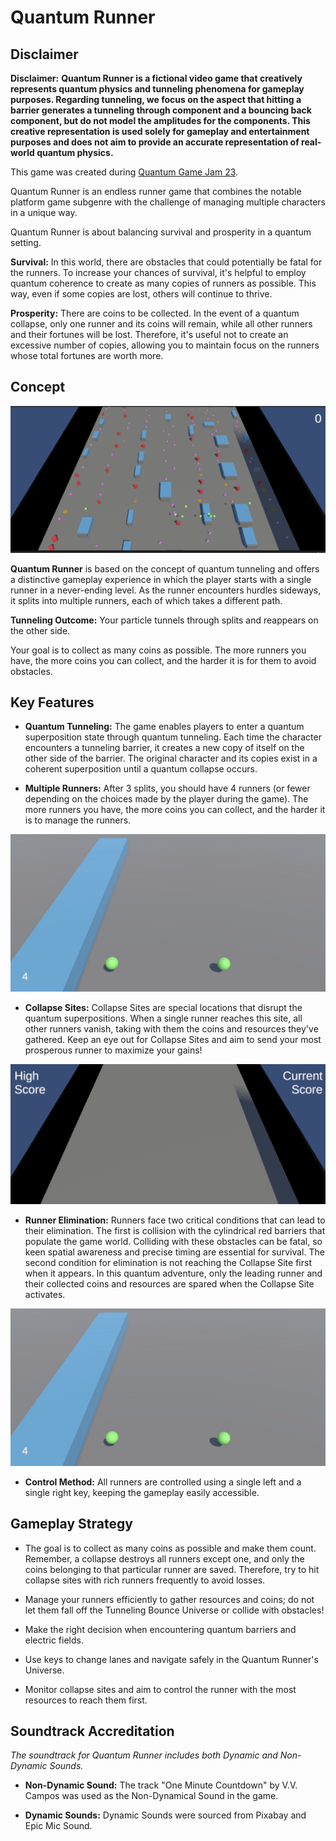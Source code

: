 # Quantum Runner

## Disclaimer

**Disclaimer:** **Quantum Runner is a fictional video game that creatively represents quantum physics and tunneling phenomena for gameplay purposes. Regarding tunneling, we focus on the aspect that hitting a barrier generates a tunneling through component and a bouncing back component, but do not model the amplitudes for the components. This creative representation is used solely for gameplay and entertainment purposes and does not aim to provide an accurate representation of real-world quantum physics.**


This game was created during [Quantum Game Jam 23](https://itch.io/jam/quantum-game-jam-2023).

Quantum Runner is an endless runner game that combines the notable platform game subgenre with the challenge of managing multiple characters in a unique way.

Quantum Runner is about balancing survival and prosperity in a quantum setting.

**Survival:** In this world, there are obstacles that could potentially be fatal for the runners. To increase your chances of survival, it's helpful to employ quantum coherence to create as many copies of runners as possible. This way, even if some copies are lost, others will continue to thrive.

**Prosperity:** There are coins to be collected. In the event of a quantum collapse, only one runner and its coins will remain, while all other runners and their fortunes will be lost. Therefore, it's useful not to create an excessive number of copies, allowing you to maintain focus on the runners whose total fortunes are worth more.

## Concept

<p align="center">
  <img src="https://github.com/robotAstray/quantum-runner/blob/50ad100f31836d4b4936f6c6661798a409147f72/images/qgj_flying-balls.png" alt="Quantum Runner">
</p>

**Quantum Runner** is based on the concept of quantum tunneling and offers a distinctive gameplay experience in which the player starts with a single runner in a never-ending level. As the runner encounters hurdles sideways, it splits into multiple runners, each of which takes a different path.

**Tunneling Outcome:** Your particle tunnels through splits and reappears on the other side.

Your goal is to collect as many coins as possible. The more runners you have, the more coins you can collect, and the harder it is for them to avoid obstacles.

## Key Features

- **Quantum Tunneling:** The game enables players to enter a quantum superposition state through quantum tunneling. Each time the character encounters a tunneling barrier, it creates a new copy of itself on the other side of the barrier. The original character and its copies exist in a coherent superposition until a quantum collapse occurs.

- **Multiple Runners:** After 3 splits, you should have 4 runners (or fewer depending on the choices made by the player during the game). The more runners you have, the more coins you can collect, and the harder it is to manage the runners.

<p align="center">
  <img src="https://github.com/robotAstray/quantum-runner/blob/50ad100f31836d4b4936f6c6661798a409147f72/images/splitting.png" alt="Multiple Runners">
</p>


- **Collapse Sites:** Collapse Sites are special locations that disrupt the quantum superpositions. When a single runner reaches this site, all other runners vanish, taking with them the coins and resources they've gathered. Keep an eye out for Collapse Sites and aim to send your most prosperous runner to maximize your gains!

<p align="center">
  <img src="https://github.com/robotAstray/quantum-runner/blob/cbbb602712436bb0d5de47300fb43b43e66d53a2/images/qgj_5.png" alt="Runners Score">
</p>

- **Runner Elimination:** Runners face two critical conditions that can lead to their elimination. The first is collision with the cylindrical red barriers that populate the game world. Colliding with these obstacles can be fatal, so keen spatial awareness and precise timing are essential for survival. The second condition for elimination is not reaching the Collapse Site first when it appears. In this quantum adventure, only the leading runner and their collected coins and resources are spared when the Collapse Site activates.

<p align="center">
  <img src="https://github.com/robotAstray/quantum-runner/blob/bb7eb0ad0caa58be84fc912bb45a6e1c6cd79e9c/images/splitting.png" alt="Runners Elimination">
</p>

- **Control Method:** All runners are controlled using a single left and a single right key, keeping the gameplay easily accessible.


## Gameplay Strategy

- The goal is to collect as many coins as possible and make them count. Remember, a collapse destroys all runners except one, and only the coins belonging to that particular runner are saved. Therefore, try to hit collapse sites with rich runners frequently to avoid losses.

- Manage your runners efficiently to gather resources and coins; do not let them fall off the Tunneling Bounce Universe or collide with obstacles!

- Make the right decision when encountering quantum barriers and electric fields.

- Use keys to change lanes and navigate safely in the Quantum Runner's Universe.

- Monitor collapse sites and aim to control the runner with the most resources to reach them first.

## Soundtrack Accreditation

*The soundtrack for *Quantum Runner* includes both Dynamic and Non-Dynamic Sounds.*

- **Non-Dynamic Sound:** The track "One Minute Countdown" by V.V. Campos was used as the Non-Dynamical Sound in the game.

- **Dynamic Sounds:** Dynamic Sounds were sourced from Pixabay and Epic Mic Sound.
